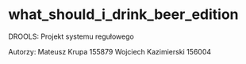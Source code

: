 # what_should_i_drink_beer_edition

DROOLS: Projekt systemu regułowego

Autorzy:
Mateusz Krupa 155879
Wojciech Kazimierski 156004
